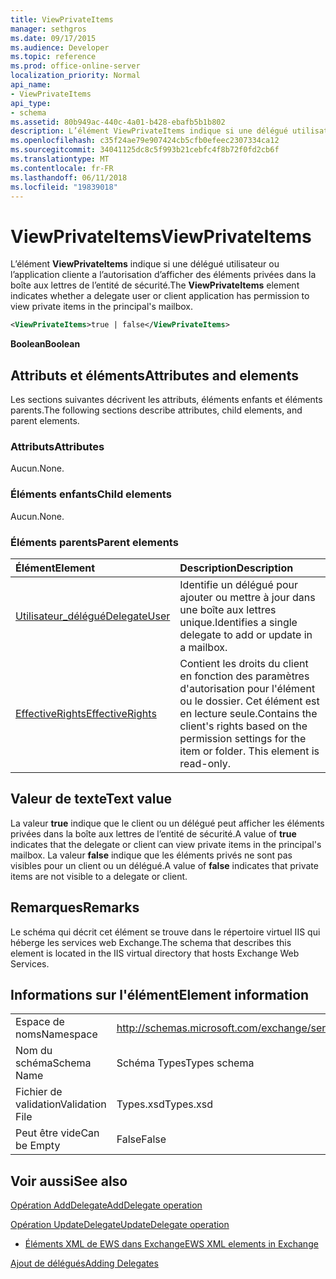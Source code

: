 ```yaml
---
title: ViewPrivateItems
manager: sethgros
ms.date: 09/17/2015
ms.audience: Developer
ms.topic: reference
ms.prod: office-online-server
localization_priority: Normal
api_name:
- ViewPrivateItems
api_type:
- schema
ms.assetid: 80b949ac-440c-4a01-b428-ebafb5b1b802
description: L’élément ViewPrivateItems indique si une délégué utilisateur ou l’application cliente a l’autorisation d’afficher des éléments privées dans la boîte aux lettres de l’entité de sécurité.
ms.openlocfilehash: c35f24ae79e907424cb5cfb0efeec2307334ca12
ms.sourcegitcommit: 34041125dc8c5f993b21cebfc4f8b72f0fd2cb6f
ms.translationtype: MT
ms.contentlocale: fr-FR
ms.lasthandoff: 06/11/2018
ms.locfileid: "19839018"
---
```

# <a name="viewprivateitems"></a><span data-ttu-id="bacfa-103">ViewPrivateItems</span><span class="sxs-lookup"><span data-stu-id="bacfa-103">ViewPrivateItems</span></span>

<span data-ttu-id="bacfa-104">L’élément **ViewPrivateItems** indique si une délégué utilisateur ou l’application cliente a l’autorisation d’afficher des éléments privées dans la boîte aux lettres de l’entité de sécurité.</span><span class="sxs-lookup"><span data-stu-id="bacfa-104">The **ViewPrivateItems** element indicates whether a delegate user or client application has permission to view private items in the principal's mailbox.</span></span> 
  
```XML
<ViewPrivateItems>true | false</ViewPrivateItems>
```

 <span data-ttu-id="bacfa-105">**Boolean**</span><span class="sxs-lookup"><span data-stu-id="bacfa-105">**Boolean**</span></span>
## <a name="attributes-and-elements"></a><span data-ttu-id="bacfa-106">Attributs et éléments</span><span class="sxs-lookup"><span data-stu-id="bacfa-106">Attributes and elements</span></span>

<span data-ttu-id="bacfa-107">Les sections suivantes décrivent les attributs, éléments enfants et éléments parents.</span><span class="sxs-lookup"><span data-stu-id="bacfa-107">The following sections describe attributes, child elements, and parent elements.</span></span>
  
### <a name="attributes"></a><span data-ttu-id="bacfa-108">Attributs</span><span class="sxs-lookup"><span data-stu-id="bacfa-108">Attributes</span></span>

<span data-ttu-id="bacfa-109">Aucun.</span><span class="sxs-lookup"><span data-stu-id="bacfa-109">None.</span></span>
  
### <a name="child-elements"></a><span data-ttu-id="bacfa-110">Éléments enfants</span><span class="sxs-lookup"><span data-stu-id="bacfa-110">Child elements</span></span>

<span data-ttu-id="bacfa-111">Aucun.</span><span class="sxs-lookup"><span data-stu-id="bacfa-111">None.</span></span>
  
### <a name="parent-elements"></a><span data-ttu-id="bacfa-112">Éléments parents</span><span class="sxs-lookup"><span data-stu-id="bacfa-112">Parent elements</span></span>

|<span data-ttu-id="bacfa-113">**Élément**</span><span class="sxs-lookup"><span data-stu-id="bacfa-113">**Element**</span></span>|<span data-ttu-id="bacfa-114">**Description**</span><span class="sxs-lookup"><span data-stu-id="bacfa-114">**Description**</span></span>|
|:-----|:-----|
|[<span data-ttu-id="bacfa-115">Utilisateur_délégué</span><span class="sxs-lookup"><span data-stu-id="bacfa-115">DelegateUser</span></span>](delegateuser.md) <br/> |<span data-ttu-id="bacfa-116">Identifie un délégué pour ajouter ou mettre à jour dans une boîte aux lettres unique.</span><span class="sxs-lookup"><span data-stu-id="bacfa-116">Identifies a single delegate to add or update in a mailbox.</span></span>  <br/> |
|[<span data-ttu-id="bacfa-117">EffectiveRights</span><span class="sxs-lookup"><span data-stu-id="bacfa-117">EffectiveRights</span></span>](effectiverights.md) <br/> |<span data-ttu-id="bacfa-p101">Contient les droits du client en fonction des paramètres d'autorisation pour l'élément ou le dossier. Cet élément est en lecture seule.</span><span class="sxs-lookup"><span data-stu-id="bacfa-p101">Contains the client's rights based on the permission settings for the item or folder. This element is read-only.</span></span>  <br/> |
   
## <a name="text-value"></a><span data-ttu-id="bacfa-120">Valeur de texte</span><span class="sxs-lookup"><span data-stu-id="bacfa-120">Text value</span></span>

<span data-ttu-id="bacfa-121">La valeur **true** indique que le client ou un délégué peut afficher les éléments privées dans la boîte aux lettres de l’entité de sécurité.</span><span class="sxs-lookup"><span data-stu-id="bacfa-121">A value of **true** indicates that the delegate or client can view private items in the principal's mailbox.</span></span> <span data-ttu-id="bacfa-122">La valeur **false** indique que les éléments privés ne sont pas visibles pour un client ou un délégué.</span><span class="sxs-lookup"><span data-stu-id="bacfa-122">A value of **false** indicates that private items are not visible to a delegate or client.</span></span> 
  
## <a name="remarks"></a><span data-ttu-id="bacfa-123">Remarques</span><span class="sxs-lookup"><span data-stu-id="bacfa-123">Remarks</span></span>

<span data-ttu-id="bacfa-124">Le schéma qui décrit cet élément se trouve dans le répertoire virtuel IIS qui héberge les services web Exchange.</span><span class="sxs-lookup"><span data-stu-id="bacfa-124">The schema that describes this element is located in the IIS virtual directory that hosts Exchange Web Services.</span></span>
  
## <a name="element-information"></a><span data-ttu-id="bacfa-125">Informations sur l'élément</span><span class="sxs-lookup"><span data-stu-id="bacfa-125">Element information</span></span>

|||
|:-----|:-----|
|<span data-ttu-id="bacfa-126">Espace de noms</span><span class="sxs-lookup"><span data-stu-id="bacfa-126">Namespace</span></span>  <br/> |http://schemas.microsoft.com/exchange/services/2006/types  <br/> |
|<span data-ttu-id="bacfa-127">Nom du schéma</span><span class="sxs-lookup"><span data-stu-id="bacfa-127">Schema Name</span></span>  <br/> |<span data-ttu-id="bacfa-128">Schéma Types</span><span class="sxs-lookup"><span data-stu-id="bacfa-128">Types schema</span></span>  <br/> |
|<span data-ttu-id="bacfa-129">Fichier de validation</span><span class="sxs-lookup"><span data-stu-id="bacfa-129">Validation File</span></span>  <br/> |<span data-ttu-id="bacfa-130">Types.xsd</span><span class="sxs-lookup"><span data-stu-id="bacfa-130">Types.xsd</span></span>  <br/> |
|<span data-ttu-id="bacfa-131">Peut être vide</span><span class="sxs-lookup"><span data-stu-id="bacfa-131">Can be Empty</span></span>  <br/> |<span data-ttu-id="bacfa-132">False</span><span class="sxs-lookup"><span data-stu-id="bacfa-132">False</span></span>  <br/> |
   
## <a name="see-also"></a><span data-ttu-id="bacfa-133">Voir aussi</span><span class="sxs-lookup"><span data-stu-id="bacfa-133">See also</span></span>



[<span data-ttu-id="bacfa-134">Opération AddDelegate</span><span class="sxs-lookup"><span data-stu-id="bacfa-134">AddDelegate operation</span></span>](adddelegate-operation.md)
  
[<span data-ttu-id="bacfa-135">Opération UpdateDelegate</span><span class="sxs-lookup"><span data-stu-id="bacfa-135">UpdateDelegate operation</span></span>](updatedelegate-operation.md)


- [<span data-ttu-id="bacfa-136">Éléments XML de EWS dans Exchange</span><span class="sxs-lookup"><span data-stu-id="bacfa-136">EWS XML elements in Exchange</span></span>](ews-xml-elements-in-exchange.md)


[<span data-ttu-id="bacfa-137">Ajout de délégués</span><span class="sxs-lookup"><span data-stu-id="bacfa-137">Adding Delegates</span></span>](http://msdn.microsoft.com/library/3a744150-66a3-4a13-9433-793603ba5038%28Office.15%29.aspx)

